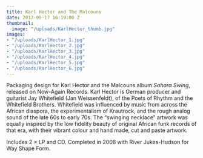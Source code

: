 ```yaml
---
title: Karl Hector and The Malcouns
date: 2017-05-17 16:19:00 Z
thumbnail:
  image: "/uploads/KarlHector_thumb.jpg"
images:
- "/uploads/KarlHector_1.jpg"
- "/uploads/KarlHector_2.jpg"
- "/uploads/KarlHector_3.jpg"
- "/uploads/KarlHector_4.jpg"
- "/uploads/KarlHector_5.jpg"
- "/uploads/KarlHector_6.jpg"
---
```


Packaging design for Karl Hector and the Malcouns album *Sahara Swing*, released on Now-Again Records. Karl Hector is German producer and guitarist Jay Whitefield (Jan Weissenfeldt), of the Poets of Rhythm and the Whitefield Brothers. Whitefield was influenced by music from across the African diaspora, the experimentalism of Krautrock, and the rough analog sound of the late 60s to early 70s. The “swinging necklace” artwork was equally inspired by the low fidelity beauty of original African funk records of that era, with their vibrant colour and hand made, cut and paste artwork. 

Includes 2 × LP and CD. Completed in 2008 with River Jukes-Hudson for Way Shape Form.